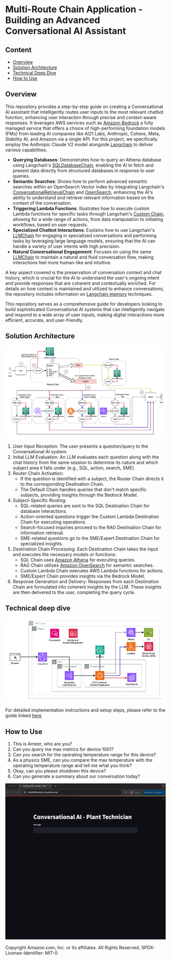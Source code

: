 # Multi-Route Chain Application - Building an Advanced Conversational AI Assistant

## Content
- [Overview](#overview)
- [Solution Architecture](#solution-architecture)
- [Technical Deep Dive](#technical-deep-dive)
- [How to Use](#how-to-use)


## Overview

This repository provides a step-by-step guide on creating a Conversational AI assistant that intelligently routes user inputs to the most relevant chatbot function, enhancing user interaction through precise and context-aware responses. It leverages AWS services such as [Amazon Bedrock](https://aws.amazon.com/bedrock) a fully managed service that offers a choice of high-performing foundation models (FMs) from leading AI companies like AI21 Labs, Anthropic, Cohere, Meta, Stability AI, and Amazon via a single API. For this project, we specifically employ the Anthropic Claude V2 model alongside [Langchain](https://python.langchain.com/docs/integrations/llms/bedrock) to deliver various capabilities.

- **Querying Databases**: Demonstrates how to query an Athena database using Langchain's [SQLDatabaseChain](https://python.langchain.com/docs/use_cases/qa_structured/sql), enabling the AI to fetch and present data directly from structured databases in response to user queries.
- **Semantic Searches**: Shows how to perform advanced semantic searches within an OpenSearch Vector index by integrating Langchain's [ConversationalRetrievalChain](https://api.python.langchain.com/en/latest/chains/langchain.chains.conversational_retrieval.base.ConversationalRetrievalChain.html) and [OpenSearch](https://python.langchain.com/docs/integrations/vectorstores/opensearch), enhancing the AI's ability to understand and retrieve relevant information based on the context of the conversation.
- **Triggering Lambda Functions**: Illustrates how to execute custom Lambda functions for specific tasks through Langchain's [Custom Chain](https://python.langchain.com/docs/modules/chains/how_to/custom_chain), allowing for a wide range of actions, from data manipulation to initiating workflows, based on user requests.
- **Specialized Chatbot Interactions**: Explains how to use Langchain's [LLMChain](https://api.python.langchain.com/en/latest/chains/langchain.chains.llm.LLMChain.html#langchain.chains.llm.LLMChain) for engaging in specialized conversations and performing tasks by leveraging large language models, ensuring that the AI can handle a variety of user intents with high precision.
- **Natural Conversational Engagement**: Focuses on using the same [LLMChain](https://api.python.langchain.com/en/latest/chains/langchain.chains.llm.LLMChain.html#langchain.chains.llm.LLMChain) to maintain a natural and fluid conversation flow, making interactions feel more human-like and intuitive.

A key aspect covered is the preservation of conversation context and chat history, which is crucial for the AI to understand the user's ongoing intent and provide responses that are coherent and contextually enriched. For details on how context is maintained and utilized to enhance conversations, the repository includes information on [Langchain memory](https://python.langchain.com/docs/modules/memory/) techniques.

This repository serves as a comprehensive guide for developers looking to build sophisticated Conversational AI systems that can intelligently navigate and respond to a wide array of user inputs, making digital interactions more efficient, accurate, and user-friendly.

## Solution Architecture

![Sample Image](/assets/solution_overview.png)

1.	User Input Reception: The user presents a question/query to the Conversational AI system.
2.	Initial LLM Evaluation: An LLM evaluates each question along with the chat history from the same session to determine its nature and which subject area it falls under (e.g., SQL, action, search, SME).
3.	Router Chain Activation:
    - If the question is identified with a subject, the Router Chain directs it to the corresponding Destination Chain.
    - The Default Chain handles queries that don't match specific subjects, providing insights through the Bedrock Model.
4.	Subject-Specific Routing:
    - SQL-related queries are sent to the SQL Destination Chain for database interactions.
    - Action-oriented questions trigger the Custom Lambda Destination Chain for executing operations.
    - Search-focused inquiries proceed to the RAG Destination Chain for information retrieval.
    - SME-related questions go to the SME/Expert Destination Chain for specialized insights.
5.	Destination Chain Processing: Each Destination Chain takes the input and executes the necessary models or functions:
    - SQL Chain uses [Amazon Athena](https://aws.amazon.com/athena) for executing queries.
    - RAG Chain utilizes [Amazon OpenSearch](https://aws.amazon.com/opensearch-service/serverless-vector-engine/) for semantic searches.
    - Custom Lambda Chain executes AWS Lambda functions for actions.
    - SME/Expert Chain provides insights via the Bedrock Model.
6.	Response Generation and Delivery: Responses from each Destination Chain are formulated into coherent insights by the LLM. These insights are then delivered to the user, completing the query cycle.


## Technical deep dive

![Technical Architecture](/assets/technical_architecture.png)

For detailed implementation instructions and setup steps, please refer to the guide linked [here](multi-route-chain-app/README.md)

## How to Use 

1. This is Ameer, who are you?
2. Can you query me max metrics for device 1001?
3. Can you search for the operating temperature range for this device?
4. As a physics SME, can you compare the max temperature with the operating temperature range and tell me what you think?
5. Okay, can you please shutdown this device?
6. Can you generate a summary about our conversation today?

![How to Use](/assets/conversationalAI-Recording-gif.gif)


Copyright Amazon.com, Inc. or its affiliates. All Rights Reserved. SPDX-License-Identifier: MIT-0